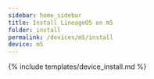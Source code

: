 ```yaml
---
sidebar: home_sidebar
title: Install LineageOS on m5
folder: install
permalink: /devices/m5/install
device: m5
---
```

{% include templates/device_install.md %}
